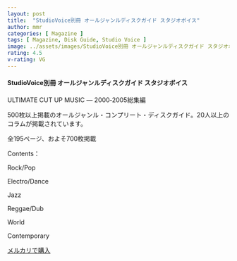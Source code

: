 ```yaml
---
layout: post
title:  "StudioVoice別冊 オールジャンルディスクガイド スタジオボイス"
author: mmr
categories: [ Magazine ]
tags: [ Magazine, Disk Guide, Studio Voice ]
image: ../assets/images/StudioVoice別冊 オールジャンルディスクガイド スタジオボイス.jpg
rating: 4.5
v-rating: VG
---
```


#### StudioVoice別冊 オールジャンルディスクガイド スタジオボイス

ULTIMATE CUT UP MUSIC ― 2000‐2005総集編

500枚以上掲載のオールジャンル・コンプリート・ディスクガイド。20人以上のコラムが掲載されています。

全195ページ、およそ700枚掲載

Contents：


Rock/Pop


Electro/Dance


Jazz


Reggae/Dub


World


Contemporary


[メルカリで購入](https://jp.mercari.com/item/m49392573292)
